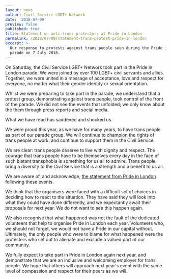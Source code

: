```yaml
---
layout: news
author: Civil Service LGBT+ Network
date: '2018-07-09'
preview: false
published: true
title: Statement on anti-trans protestors at Pride in London
permalink: /2018/07/09/statement-trans-protest-pride-in-london
excerpt: >-
  Our response to protests against trans people seen during the Pride in London
  parade on 7 July 2018.
---
```

On Saturday, the Civil Service LGBT+ Network took part in the Pride in London parade. We were joined by over 100 LGBT+ civil servants and allies. Together, we were united in a message of acceptance, love and respect for everyone, no matter what their gender identity or sexual orientation.

Whilst we were preparing to take part in the parade, we understand that a protest group, demonstrating against trans people, took control of the front of the parade. We did not see the events that unfolded; we only know about the them through press reports and social media.

What we have read has saddened and shocked us. 

We were proud this year, as we have for many years, to have trans people as part of our parade group. We will continue to champion the rights of trans people at work, and continue to support them in the Civil Service.

We are clear: trans people deserve to live with dignity and respect. The courage that trans people have to be themselves every day in the face of such blatant transphobia is something for us all to admire. Trans people bring a diversity to the Civil Service that is a strength and a benefit to us all.

We are aware of, and acknowledge, [the statement from Pride in London](https://prideinlondon.org/news/2018/7/8/statement-from-pride-in-london-regarding-the-2018-protest-group) following these events. 

We think that the organisers were faced with a difficult set of choices in deciding how to react to the situation. They have said they will look into what they could have done differently, and we expectantly await their proposals for next year. We do not want to see this happen again. 

We also recognise that what happened was not the fault of the dedicated volunteers that help to organise Pride in London each year. Volunteers who, we should not forget, we would not have a Pride in our capital without. Ultimately, the only people who were to blame for what happened were the protesters who set out to alienate and exclude a valued part of our community.

We fully expect to take part in Pride in London again next year, and demonstrate that we are an inclusive and welcoming employer for trans people. We hope that others will approach next year's event with the same level of compassion and respect for their peers as we will.

